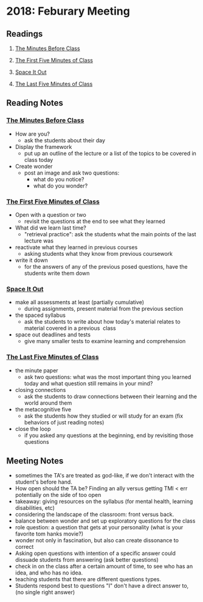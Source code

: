 ---
---
# 2018: Feburary Meeting


## Readings
1. [The Minutes Before Class][1]

2. [The First Five Minutes of Class][2]

3. [Space It Out][3]

4. [The Last Five Minutes of Class][4]

## Reading Notes
### [The Minutes Before Class][1]
- How are you?
    - ask the students about their day
- Display the framework
    - put up an outline of the lecture or a list of the topics to be covered in class today
- Create wonder
    - post an image and ask two questions:
        - what do you notice?
        - what do you wonder?

### [The First Five Minutes of Class][2]
- Open with a question or two
    - revisit the questions at the end to see what they learned
- What did we learn last time?
    - "retrieval practice": ask the students what the main points of the last lecture was
- reactivate what they learned in previous courses
    - asking students what they know from previous coursework
- write it down
    - for the answers of any of the previous posed questions, have the students write them down

### [Space It Out][3]
- make all assessments at least (partially cumulative)
    - during assignments, present material from the previous section 
- the spaced syllabus
    - ask the students to write about how today's material relates to material covered in a previous  class
- space out deadlines and tests
    - give many smaller tests to examine learning and comprehension

### [The Last Five Minutes of Class][4]
- the minute paper
    - ask two questions: what was the most important thing you learned today and what question still remains in your mind?
- closing connections
    - ask the students to draw connections between their learning and the world around them
- the metacognitive five
    - ask the students how they studied or will study for an exam (fix behaviors of just reading notes)
- close the loop
    - if you asked any questions at the beginning, end by revisiting those questions

## Meeting Notes
- sometimes the TA's are treated as god-like, if we don't interact with the student's before hand.
- How open should the TA be? Finding an ally versus getting TMI < err potentially on the side of too open
- takeaway: giving resources on the syllabus (for mental health, learning disabilities, etc)
- considering the landscape of the classroom: front versus back.
- balance between wonder and set up exploratory questions for the class
- role question: a question that gets at your personality (what is your favorite tom hanks movie?)
- wonder not only in fascination, but also can create dissonance to correct
- Asking open questions with intention of a specific answer could dissuade students from answering (ask better questions)
- check in on the class after a certain amount of time, to see who has an idea, and who has no idea.
- teaching students that there are different questions types.
- Students respond best to questions "I" don't have a direct answer to, (no single right answer)

[1]: http://www.chronicle.com/article/Small-Changes-in-Teaching-The/234178?cid=cp44
[2]: http://www.chronicle.com/article/Small-Changes-in-Teaching-The/234869?cid=cp44
[3]: http://www.chronicle.com/article/Small-Changes-in-Teaching-/236479?cid=cp44
[4]: http://www.chronicle.com/article/Small-Changes-in-Teaching-The/235583?cid=cp44 